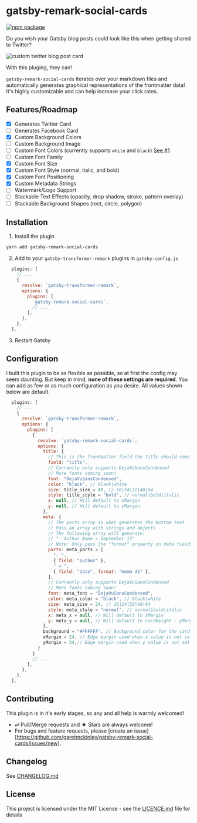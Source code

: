 # gatsby-remark-social-cards

[![npm package](https://img.shields.io/npm/v/gatsby-remark-social-cards.svg?style=flat-square)](https://www.npmjs.org/package/gatsby-remark-social-cards)

Do you wish your Gatsby blog posts could look like this when getting shared to Twitter?

![custom twitter blog post card](https://i.imgur.com/BVfHE1W.jpg)

With this pluging, they can!

`gatsby-remark-social-cards` iterates over your markdown files and automatically generates graphical representations of the frontmatter data! It's highly customizable and can help increase your click rates.

## Features/Roadmap

-   [x] Generates Twitter Card
-   [ ] Generates Facebook Card
-   [x] Custom Background Colors
-   [ ] Custom Background Image
-   [ ] Custom Font Colors (currently supports `white` and `black`) [See #1](https://github.com/garetmckinley/gatsby-remark-social-cards/issues/1)
-   [ ] Custom Font Family
-   [x] Custom Font Size
-   [x] Custom Font Style (normal, italic, and bold)
-   [x] Custom Font Positioning
-   [x] Custom Metadata Strings
-   [ ] Watermark/Logo Support
-   [ ] Stackable Text Effects (opacity, drop shadow, stroke, pattern overlay)
-   [ ] Stackable Background Shapes (rect, circle, polygon)

## Installation

1. Install the plugin

```bash
yarn add gatsby-remark-social-cards
```

2. Add to your `gatsby-transformer-remark` plugins in `gatsby-config.js`

```js
  plugins: [
    // ...
    {
      resolve: `gatsby-transformer-remark`,
      options: {
        plugins: [
          `gatsby-remark-social-cards`,
          // ...
        ],
      },
    },
  ],
```

3. Restart Gatsby

## Configuration

I built this plugin to be as flexible as possible, so at first the config may seem daunting. But keep in mind, **none of these settings are required**. You can add as few or as much configuration as you desire. All values shown below are default.

```js
  plugins: [
    // ...
    {
      resolve: `gatsby-transformer-remark`,
      options: {
        plugins: [
          {
            resolve: `gatsby-remark-social-cards`,
            options: {
              title: {
                // This is the frontmatter field the title should come from
                field: "title",
                // Currently only supports DejaVuSansCondensed
                // More fonts coming soon!
                font: "DejaVuSansCondensed",
                color: "black", // black|white
                size: title_size = 48, // 16|24|32|48|64
                style: title_style = "bold", // normal|bold|italic
                x: null, // Will default to xMargin
                y: null, // Will default to yMargin
              },
              meta: {
                // The parts array is what generates the bottom text
                // Pass an array with strings and objects
                // The following array will generate:
                // "- Author Name » September 13"
                // Note: Only pass the "format" property on date fields
                parts: meta_parts = [
                  "- ",
                  { field: "author" },
                  " » ",
                  { field: "date", format: "mmmm dS" },
                ],
                // Currently only supports DejaVuSansCondensed
                // More fonts coming soon!
                font: meta_font = "DejaVuSansCondensed",
                color: meta_color = "black", // black|white
                size: meta_size = 24, // 16|24|32|48|64
                style: meta_style = "normal", // normal|bold|italic
                x: meta_x = null, // Will default to xMargin
                y: meta_y = null, // Will default to cardHeight - yMargin - size
              },
              background = "#FFFFFF", // Background color for the card
              xMargin = 24, // Edge margin used when x value is not set
              yMargin = 24,// Edge margin used when y value is not set
            }
          }
          // ...
        ],
      },
    },
  ],
```

## Contributing

This plugin is in it's early stages, so any and all help is warmly welcomed!

-   ⇄ Pull/Merge requests and ★ Stars are always welcome!
-   For bugs and feature requests, please [create an issue][https://github.com/garetmckinley/gatsby-remark-social-cards/issues/new].

## Changelog

See [CHANGELOG.md](./CHANGELOG.md)

## License

This project is licensed under the MIT License - see the
[LICENCE.md](./LICENCE.md) file for details
